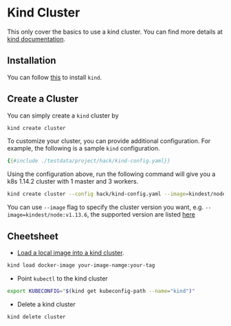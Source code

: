 # Kind Cluster

This only cover the basics to use a kind cluster. You can find more details at
[kind documentation](https://kind.sigs.k8s.io/).

## Installation

You can follow [this](https://kind.sigs.k8s.io/#installation-and-usage) to
install `kind`.

## Create a Cluster

You can simply create a `kind` cluster by

```bash
kind create cluster
```

To customize your cluster, you can provide additional configuration.
For example, the following is a sample `kind` configuration.

```yaml
{{#include ./testdata/project/hack/kind-config.yaml}}
```

Using the configuration above, run the following command will give you a k8s
1.14.2 cluster with 1 master and 3 workers.
```bash
kind create cluster --config hack/kind-config.yaml --image=kindest/node:v1.14.2
```

You can use `--image` flag to specify the cluster version you want, e.g.
`--image=kindest/node:v1.13.6`, the supported version are listed
[here](https://hub.docker.com/r/kindest/node/tags)

## Cheetsheet

- [Load a local image into a kind cluster](https://kind.sigs.k8s.io/docs/user/quick-start/#loading-an-image-into-your-cluster).

```bash
kind load docker-image your-image-namge:your-tag
```

- Point `kubectl` to the kind cluster
```bash
export KUBECONFIG="$(kind get kubeconfig-path --name="kind")"
```

- Delete a kind cluster
```bash
kind delete cluster
```
